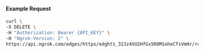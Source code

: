 <!-- Code generated for API Clients. DO NOT EDIT. -->

#### Example Request

```bash
curl \
-X DELETE \
-H "Authorization: Bearer {API_KEY}" \
-H "Ngrok-Version: 2" \
https://api.ngrok.com/edges/https/edghts_32Jz4VU2HfGx5R0M1oheCTsVmHr/routes/edghtsrt_32Jz4QQDl3FOoJC82iP8byuhg6z/compression
```
